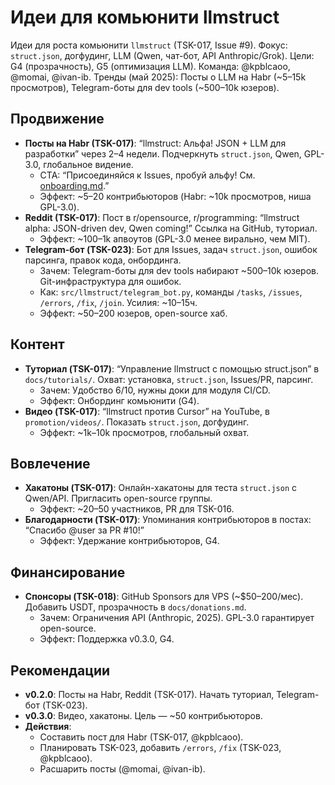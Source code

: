 # Идеи для комьюнити llmstruct

Идеи для роста комьюнити `llmstruct` (TSK-017, Issue #9). Фокус: `struct.json`, догфудинг, LLM (Qwen, чат-бот, API Anthropic/Grok). Цели: G4 (прозрачность), G5 (оптимизация LLM). Команда: @kpblcaoo, @momai, @ivan-ib. Тренды (май 2025): Посты о LLM на Habr (~5–15k просмотров), Telegram-боты для dev tools (~500–10k юзеров).

## Продвижение
- **Посты на Habr (TSK-017)**: “llmstruct: Альфа! JSON + LLM для разработки” через 2–4 недели. Подчеркнуть `struct.json`, Qwen, GPL-3.0, глобальное видение.
  - CTA: “Присоединяйся к Issues, пробуй альфу! См. [onboarding.md](#onboarding.md).”
  - Эффект: ~5–20 контрибьюторов (Habr: ~10k просмотров, ниша GPL-3.0).
- **Reddit (TSK-017)**: Пост в r/opensource, r/programming: “llmstruct alpha: JSON-driven dev, Qwen coming!” Ссылка на GitHub, туториал.
  - Эффект: ~100–1k апвоутов (GPL-3.0 менее вирально, чем MIT).
- **Telegram-бот (TSK-023)**: Бот для Issues, задач `struct.json`, ошибок парсинга, правок кода, онбординга.
  - Зачем: Telegram-боты для dev tools набирают ~500–10k юзеров. Git-инфраструктура для ошибок.
  - Как: `src/llmstruct/telegram_bot.py`, команды `/tasks`, `/issues`, `/errors`, `/fix`, `/join`. Усилия: ~10–15ч.
  - Эффект: ~50–200 юзеров, open-source хаб.

## Контент
- **Туториал (TSK-017)**: “Управление llmstruct с помощью struct.json” в `docs/tutorials/`. Охват: установка, `struct.json`, Issues/PR, парсинг.
  - Зачем: Удобство 6/10, нужны доки для модуля CI/CD.
  - Эффект: Онбординг комьюнити (G4).
- **Видео (TSK-017)**: “llmstruct против Cursor” на YouTube, в `promotion/videos/`. Показать `struct.json`, догфудинг.
  - Эффект: ~1k–10k просмотров, глобальный охват.

## Вовлечение
- **Хакатоны (TSK-017)**: Онлайн-хакатоны для теста `struct.json` с Qwen/API. Пригласить open-source группы.
  - Эффект: ~20–50 участников, PR для TSK-016.
- **Благодарности (TSK-017)**: Упоминания контрибьюторов в постах: “Спасибо @user за PR #10!”
  - Эффект: Удержание контрибьюторов, G4.

## Финансирование
- **Спонсоры (TSK-018)**: GitHub Sponsors для VPS (~$50–200/мес). Добавить USDT, прозрачность в `docs/donations.md`.
  - Зачем: Ограничения API (Anthropic, 2025). GPL-3.0 гарантирует open-source.
  - Эффект: Поддержка v0.3.0, G4.

## Рекомендации
- **v0.2.0**: Посты на Habr, Reddit (TSK-017). Начать туториал, Telegram-бот (TSK-023).
- **v0.3.0**: Видео, хакатоны. Цель — ~50 контрибьюторов.
- **Действия**:
  - Составить пост для Habr (TSK-017, @kpblcaoo).
  - Планировать TSK-023, добавить `/errors`, `/fix` (TSK-023, @kpblcaoo).
  - Расшарить посты (@momai, @ivan-ib).